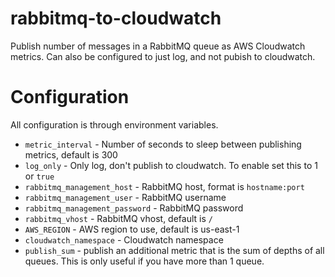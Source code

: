 # rabbitmq-to-cloudwatch

Publish number of messages in a RabbitMQ queue as AWS Cloudwatch metrics. Can also be configured to just log, and not pubish to cloudwatch.

# Configuration

All configuration is through environment variables.

- `metric_interval` - Number of seconds to sleep between publishing metrics, default is 300
- `log_only` - Only log, don't publish to cloudwatch. To enable set this to 1 or `true`
- `rabbitmq_management_host` - RabbitMQ host, format is `hostname:port`
- `rabbitmq_management_user` - RabbitMQ username
- `rabbitmq_management_password` - RabbitMQ password
- `rabbitmq_vhost` - RabbitMQ vhost, default is `/`
- `AWS_REGION` - AWS region to use, default is us-east-1
- `cloudwatch_namespace` - Cloudwatch namespace
- `publish_sum` - publish an additional metric that is the sum of depths of all queues. This is only useful if you have more than 1 queue.

